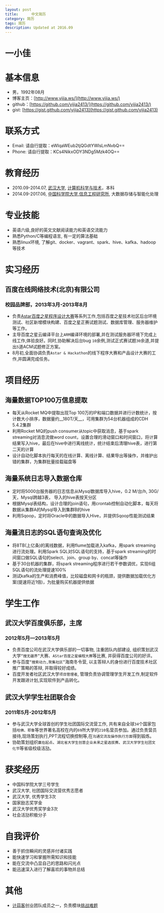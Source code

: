 ```yaml
---
layout: post
title:      中文简历
category: 简历
tags: 简历
description: Updated at 2016.09
---
```


# 一小佳

# 基本信息
* 男，1992年08月
* 博客主页：[http://www.yijia.ws/](http://www.yijia.ws/)
* github：[https://github.com/yijia2413/](https://github.com/yijia2413/)
* gist: [https://gist.github.com/yijia2413](https://gist.github.com/yijia2413)

# 联系方式
* Email: 请自行提取：eWlqaWEub2tjQGdtYWlsLmNvbQ==
* Phone: 请自行提取：KCs4NikxODY3NDg5Mzk4OQ==

# 教育经历
*   2010.09-2014.07, [武汉大学](http://www.whu.edu.cn/), [计算机科学与技术](http://cs.whu.edu.cn/)，本科
*   2014.09-2017.06, [中国科学院大学](http://www.ucas.ac.cn/),[信息工程研究所](http://www.iie.ac.cn/), 大数据存储与智能化处理

# 专业技能
*   英语六级,良好的英文文献阅读能力和英语交流能力
*   熟悉Python/C等编程语言, 有一定的算法基础
*	熟悉linux环境, 了解git、docker、vagrant、spark、hive、kafka、hadoop等技术

# 实习经历

## 百度在线网络技术(北京)有限公司
### 校园品牌部，2013年3月-2013年8月
*   负责[Astar百度之星程序设计大赛](http://star.baidu.com)等系列工作,包括百度之星技术社区后台环境测试、社区新增模块构建、百度之星正赛试题测试、数据库管理、服务器维护等工作。
*   主导百度之星云编译平台上`ARM`编译环境的部署,并在测试服务器环境下完成上线工作,体验良好。同时,协助解决后台bug `10`余例,测试正式赛试题`30`余道,并提出`5`道ACM试题修正方案。
*   8月初,全面协调负责`Astar & Hackathon`的线下程序大赛和产品设计大赛的工作,并圆满完成任务。

# 项目经历
## 海量数据TOP100万信息提取
*	每天从Rocket MQ中提取出现Top 100万的IP和端口数据并进行计数统计，按计数大小排序，数据量约__180T/天__，可用集群为54台机器组成的CDH 5.4.2集群 
*	利用Rocket MQ的push consumer从topic中获取消息，基于spark streaming对消息流做word count，设置合理的滑动窗口和时间窗口，将计算结果写入hive，最后在hive中进行离线统计，统计结束后清理hive表，进行第二天的计算 
*	设计自动化脚本执行每天的在线计算、离线计算、结果导出等操作，并维护出错的集群，为集群批量挂载磁盘等 

## 海量系统日志导入数据仓库
*	定时将5000台服务器的日志信息从Mysql数据库导入hive，0.2 M/台/h, 30G/天，Mysql跨越3表， 导入的hive表按天分区 
*	根据Mysql表结构，设计合理的join语句，用crontab控制自动化脚本，每天将数据从集群A的Mysql导入到集群B的hive 
*	利用Sqoop，定时将Oracle中的数据导入Hive，并提供Sqoop性能测试结果 

## 海量流日志的SQL语句查询及优化
*	将8TB(上亿条)的离线数据，利用flume加载进入kafka，用spark streaming进行流处理。利用Spark SQL对SQL语句的支持，基于spark streaming的时间窗口做SQL语句的select、join、group by、concat等操作 
*	基于30台机器的集群，将spark streaming程序进行若干参数调优，实现6组SQL语句的流处理提速100% 
*	测试kafka的生产和消费峰值，比较磁盘和网卡的瓶颈，提供数据加载优化方案(提速将近1倍)，为批量购买机器提供依据


# 学生工作
## 武汉大学百度俱乐部，主席
### 2012年5月—2013年5月
*   负责百度公司在武汉大学俱乐部的一切事物, 注重团队内部建设, 组织策划武汉大学`“搜无疆界”`大赛、`AStar百度之星编程大赛`等比赛, 并获得百度公司的好评。
*   参与百度`“搜索动力,聚集社区”`海南冬令营, 以主答辩人的身份进行百度技术社区推广策略的答辩, 并取得较好成绩。
*   百度开发者社区武汉大学`项目管理者`, 管理负责协调管理学生开发工作,制定软件开发跟进计划,实现软件到产品转化。

## 武汉大学学生社团联合会
### 2011年5月-2012年5月
*   参与武汉大学全球首创的学生社团国际交流营工作, 共有来自全球`34`个国家包括`哈佛、耶鲁`等世界著名高校在内的`69`所大学的`210`名营员参加。通过负责营员接待,现场策划执行,PPT流程切换控制等,在`沟通交流及操作执行方面`得到锻炼。
*   协助策划组织`赢在起点`、`湖北省大学生创意企业未来之星选拔赛`、`武汉大学学生社团文化节`等省级校级活劢。

# 获奖经历
* 	中国科学院大学三号学生
*   武汉大学, 社团国际交流营优秀志愿者
*   武汉大学, 优秀学生3次
*   国家励志奖学金
*   武汉大学优秀奖学金3次
*   社会活劢积极分子

# 自我评价
*   善于抓住瞬间的灵感并付诸实践
*   能快速学习和掌握所需知识和技能
*   能在交流中凸显自己的思路和闪光点
*   能迅速深入进行了解喜欢的事物并总结

# 其他
*   [计蒜客](http://www.jisuanke.com/)创业团队成员之一，负责模块[挑战难题](http://ti.jisuanke.com//)